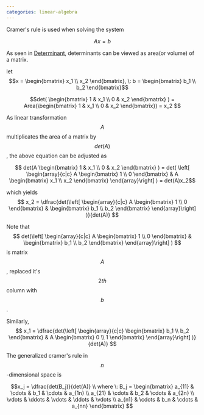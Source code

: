 ```yaml
---
categories: linear-algebra
---
```


Cramer's rule is used when solving the system

$$Ax = b$$

As seen in [Determinant][determinant_link], determinants can be viewed as area(or volume) of a matrix.

let $$x = \begin{bmatrix} x_1 \\ x_2 \end{bmatrix}, \: b = \begin{bmatrix} b_1 \\ b_2 \end{bmatrix}$$

$$det( \begin{bmatrix} 1 & x_1 \\ 0 & x_2 \end{bmatrix} ) = Area(\begin{bmatrix} 1 & x_1 \\ 0 & x_2 \end{bmatrix}) = x_2 $$

As linear transformation $$A$$ multiplicates the area of a matrix by $$det(A)$$, the above equation can be adjusted as

$$ det(A \begin{bmatrix} 1 & x_1 \\ 0 & x_2 \end{bmatrix} ) =
det(
\left[ \begin{array}{c|c}
A \begin{bmatrix} 1 \\ 0 \end{bmatrix} & 
A \begin{bmatrix} x_1 \\ x_2 \end{bmatrix}
\end{array}\right]
) =
det(A)x_2$$

which yields 
$$
x_2 = \dfrac{det(\left[ \begin{array}{c|c}
A \begin{bmatrix} 1 \\ 0 \end{bmatrix} & 
\begin{bmatrix} b_1 \\ b_2 \end{bmatrix}
\end{array}\right] )}{det(A)}
$$


Note that 
$$
det(\left[ \begin{array}{c|c}
A \begin{bmatrix} 1 \\ 0 \end{bmatrix} & 
\begin{bmatrix} b_1 \\ b_2 \end{bmatrix}
\end{array}\right] )
$$
 is matrix $$A$$, replaced it's $$2th$$ column with $$b$$.


Similarly,
$$
x_1 = \dfrac{det(\left[ \begin{array}{c|c}
\begin{bmatrix} b_1 \\ b_2 \end{bmatrix} & 
A \begin{bmatrix} 0 \\ 1 \end{bmatrix}
\end{array}\right] )}{det(A)} 
$$


The generalized cramer's rule in $$n$$-dimensional space is


$$x_j = \dfrac{det(B_j)}{det(A)} \\ where \: B_j = 
\begin{bmatrix}
a_{11} & \cdots & b_1 & \cdots & a_{1n} \\
a_{21} & \cdots & b_2 & \cdots & a_{2n} \\
\vdots & \ddots & \vdots & \ddots & \vdots \\
a_{n1} & \cdots & b_n & \cdots & a_{nn}
\end{bmatrix}
$$

[determinant_link]: https://ppumang.github.io/linear-algebra/Determinant "Go google"